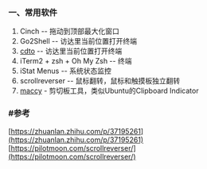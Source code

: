 ### 一、常用软件

1. Cinch -- 拖动到顶部最大化窗口
1. Go2Shell -- 访达里当前位置打开终端
1. [cdto](https://mac.softpedia.com/get/System-Utilities/cdto.shtml) -- 访达里当前位置打开终端
1. iTerm2 + zsh + Oh My Zsh -- 终端
1. iStat Menus -- 系统状态监控
1. scrollreverser -- 鼠标翻转，鼠标和触摸板独立翻转
1. [maccy](https://maccy.app/) - 剪切板工具，类似Ubuntu的Clipboard Indicator

### #参考

[https://zhuanlan.zhihu.com/p/37195261](https://zhuanlan.zhihu.com/p/37195261)
[https://pilotmoon.com/scrollreverser/](https://pilotmoon.com/scrollreverser/)

